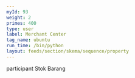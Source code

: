 ```yaml
---
myId: 93
weight: 2
primes: 400
type: user
label: Merchant Center
tag_name: ubuntu
run_time: /bin/python
layout: feeds/section/skema/sequence/property
---
```

participant Stok Barang
